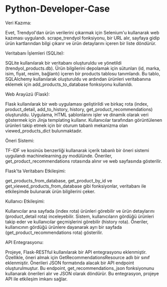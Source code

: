 # Python-Developer-Case
 
Veri Kazıma:

Evet, Trendyol'dan ürün verilerini çıkarmak için Selenium'u kullanarak web kazıması uygulandı. scrape_trendyol fonksiyonu, bir URL alır, sayfaya gidip ürün kartlarından bilgi çıkarır ve ürün detaylarını içeren bir liste döndürür.

Veritabanı İşlemleri (SQLite):

SQLite kullanılarak bir veritabanı oluşturuldu ve yönetildi (trendyol_products.db). Ürün bilgilerini depolamak için sütunları (id, marka, isim, fiyat, resim, bağlantı) içeren bir products tablosu tanımlandı. Bu tablo, SQLAlchemy kullanılarak oluşturuldu ve ardından ürünleri veritabanına eklemek için add_products_to_database fonksiyonu kullanıldı.

Web Arayüzü (Flask):

Flask kullanılarak bir web uygulaması geliştirildi ve birkaç rota (index, product_detail, add_to_history, history, get_product_recommendations) oluşturuldu. Uygulama, HTML şablonlarını işler ve dinamik olarak veri göstermek için Jinja templating kullanır. Kullanıcılar tarafından görüntülenen ürünleri takip etmek için bir oturum tabanlı mekanizma olan viewed_products_dict bulunmaktadır.

Öneri Sistemi:

TF-IDF ve kosinüs benzerliği kullanarak içerik tabanlı bir öneri sistemi uygulandı machinelearning.py modülünde. Öneriler, get_product_recommendations rotasında alınır ve web sayfasında gösterilir.

Flask'ta Veritabanı Etkileşimi:

get_products_from_database, get_product_by_id ve get_viewed_products_from_database gibi fonksiyonlar, veritabanı ile etkileşimde bulunarak ürün bilgilerini çeker.

Kullanıcı Etkileşimi:

Kullanıcılar ana sayfada (index rota) ürünleri görebilir ve ürün detaylarını (product_detail rota) inceleyebilir. Sistem, kullanıcıların gördüğü ürünleri takip eder ve kullanıcılar geçmişlerini görebilir (history rota). Öneriler, kullanıcının gördüğü ürünlere dayanarak ayrı bir sayfada (get_product_recommendations rota) gösterilir.

API Entegrasyonu:

Projeye, Flask-RESTful kullanılarak bir API entegrasyonu eklenmiştir. Özellikle, öneri almak için GetRecommendationsResource adlı bir sınıf eklenmiştir. Önerileri JSON formatında alacak bir API endpoint oluşturulmuştur. Bu endpoint, get_recommendations_json fonksiyonunu kullanarak önerileri alır ve JSON olarak döndürür. Bu entegrasyon, projeye API ile etkileşim imkanı sağlar.
